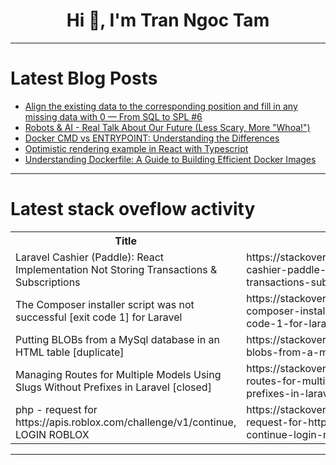 <h1 align="center">Hi 👋, I'm Tran Ngoc Tam</h1>

---

# Latest Blog Posts 
<!-- BLOG-POST-LIST:START -->
- [Align the existing data to the corresponding position and fill in any missing data with 0 — From SQL to SPL #6](https://dev.to/judith677/align-the-existing-data-to-the-corresponding-position-and-fill-in-any-missing-data-with-0-from-l06)
- [Robots &amp; AI - Real Talk About Our Future &lpar;Less Scary, More &quot;Whoa!&quot;&rpar;](https://dev.to/pinky057/robots-ai-real-talk-about-our-future-less-scary-more-whoa-4ii0)
- [Docker CMD vs ENTRYPOINT: Understanding the Differences](https://dev.to/sudo_anuj/docker-cmd-vs-entrypoint-understanding-the-differences-apc)
- [Optimistic rendering example in React with Typescript](https://dev.to/nicoenciso/renderizado-optimista-forked-3o34)
- [Understanding Dockerfile: A Guide to Building Efficient Docker Images](https://dev.to/sudo_anuj/understanding-dockerfile-a-guide-to-building-efficient-docker-images-2npg)
<!-- BLOG-POST-LIST:END -->

---

# Latest stack oveflow activity
<table>
  <tr><th>Title</th><th>Link</th></tr>
  <!-- STACKOVERFLOW:START --><tr><td>Laravel Cashier &lpar;Paddle&rpar;: React Implementation Not Storing Transactions &amp; Subscriptions</td><td>https://stackoverflow.com/questions/79480056/laravel-cashier-paddle-react-implementation-not-storing-transactions-subscr</td></tr><tr><td>The Composer installer script was not successful [exit code 1] for Laravel</td><td>https://stackoverflow.com/questions/79479650/the-composer-installer-script-was-not-successful-exit-code-1-for-laravel</td></tr><tr><td>Putting BLOBs from a MySql database in an HTML table [duplicate]</td><td>https://stackoverflow.com/questions/79479434/putting-blobs-from-a-mysql-database-in-an-html-table</td></tr><tr><td>Managing Routes for Multiple Models Using Slugs Without Prefixes in Laravel [closed]</td><td>https://stackoverflow.com/questions/79479344/managing-routes-for-multiple-models-using-slugs-without-prefixes-in-laravel</td></tr><tr><td>php - request for https://apis.roblox.com/challenge/v1/continue, LOGIN ROBLOX</td><td>https://stackoverflow.com/questions/79479124/php-request-for-https-apis-roblox-com-challenge-v1-continue-login-roblox</td></tr><!-- STACKOVERFLOW:END -->
</table>

---


